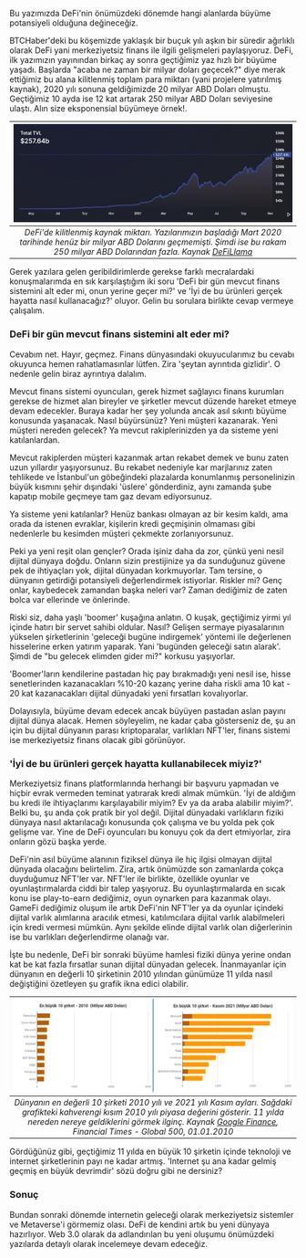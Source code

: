 Bu yazımızda DeFi'nin önümüzdeki dönemde hangi alanlarda büyüme potansiyeli olduğuna değineceğiz.

BTCHaber'deki bu köşemizde yaklaşık bir buçuk yılı aşkın bir süredir ağırlıklı olarak DeFi yani merkeziyetsiz finans ile ilgili gelişmeleri paylaşıyoruz. DeFi, ilk yazımızın yayınından birkaç ay sonra geçtiğimiz yaz hızlı bir büyüme yaşadı. Başlarda "acaba ne zaman bir milyar doları geçecek?" diye merak ettiğimiz bu alana kilitlenmiş toplam para miktarı (yani projelere yatırılmış kaynak), 2020 yılı sonuna geldiğimizde 20 milyar ABD Doları olmuştu. Geçtiğimiz 10 ayda ise 12 kat artarak 250 milyar ABD Doları seviyesine ulaştı. Alın size eksponensial büyümeye örnek!.

| ![TVL_211106](/assets/tvl_defillama_800.png)|
|:--:| 
| *DeFi'de kilitlenmiş kaynak miktarı. Yazılarımızın başladığı Mart 2020 tarihinde henüz bir milyar ABD Dolarını geçmemişti. Şimdi ise bu rakam 250 milyar ABD Dolarından fazla. Kaynak [DeFiLlama](https://defillama.com/)*|

Gerek yazılara gelen geribildirimlerde gerekse farklı mecralardaki konuşmalarımda en sık karşılaştığım iki soru 'DeFi bir gün mevcut finans sistemini alt eder mi, onun yerine geçer mi?' ve 'İyi de bu ürünleri gerçek hayatta nasıl kullanacağız?' oluyor.  Gelin bu sorulara birlikte cevap vermeye çalışalım.

### DeFi bir gün mevcut finans sistemini alt eder mi?

Cevabım net. Hayır, geçmez. Finans dünyasındaki okuyucularımız bu cevabı okuyunca hemen rahatlamasınlar lütfen. Zira 'şeytan ayrıntıda gizlidir'. O nedenle gelin biraz ayrıntıya dalalım. 

Mevcut finans sistemi oyuncuları, gerek hizmet sağlayıcı finans kurumları gerekse de hizmet alan bireyler ve şirketler mevcut düzende hareket etmeye devam edecekler. Buraya kadar her şey yolunda ancak asıl sıkıntı büyüme konusunda yaşanacak. Nasıl büyürsünüz? Yeni müşteri kazanarak. Yeni müşteri nereden gelecek? Ya mevcut rakiplerinizden ya da sisteme yeni katılanlardan. 

Mevcut rakiplerden müşteri kazanmak artan rekabet demek ve bunu zaten uzun yıllardır yaşıyorsunuz. Bu rekabet nedeniyle kar marjlarınız zaten tehlikede ve İstanbul'un göbeğindeki plazalarda konumlanmış personelinizin büyük kısmını şehir dışındaki 'üslere' gönderdiniz, aynı zamanda şube kapatıp mobile geçmeye tam gaz devam ediyorsunuz. 

Ya sisteme yeni katılanlar? Henüz bankası olmayan az bir kesim kaldı, ama orada da istenen evraklar, kişilerin kredi geçmişinin olmaması gibi nedenlerle bu kesimden müşteri çekmekte zorlanıyorsunuz. 

Peki ya yeni reşit olan gençler? Orada işiniz daha da zor, çünkü yeni nesil dijital dünyaya doğdu. Onların sizin prestijinize ya da sunduğunuz güvene pek de ihtiyaçları yok, dijital dünyadan korkmuyorlar. Tam tersine, o dünyanın getirdiği potansiyeli değerlendirmek istiyorlar. Riskler mi? Genç onlar, kaybedecek zamandan başka neleri var? Zaman dediğimiz de zaten bolca var ellerinde ve önlerinde. 

Riski siz, daha yaşlı 'boomer' kuşağına anlatın. O kuşak, geçtiğimiz yirmi yıl içinde hatırı bir servet sahibi oldular. Nasıl? Gelişen sermaye piyasalarının yükselen şirketlerinin 'geleceği bugüne indirgemek' yöntemi ile değerlenen hisselerine erken yatırım yaparak. Yani 'bugünden geleceği satın alarak'. Şimdi de "bu gelecek elimden gider mi?" korkusu yaşıyorlar. 

'Boomer'ların kendilerine pastadan hiç pay bırakmadığı yeni nesil ise, hisse senetlerinden kazanacakları %10-20 kazanç yerine daha riskli ama 10 kat - 20 kat kazanacakları dijital dünyadaki yeni fırsatları kovalıyorlar. 

Dolayısıyla, büyüme devam edecek ancak büyüyen pastadan aslan payını dijital dünya alacak. Hemen söyleyelim, ne kadar çaba gösterseniz de, şu an için bu dijital dünyanın parası kriptoparalar, varlıkları NFT'ler, finans sistemi ise merkeziyetsiz finans olacak gibi görünüyor. 

### 'İyi de bu ürünleri gerçek hayatta kullanabilecek miyiz?'
Merkeziyetsiz finans platformlarında herhangi bir başvuru yapmadan ve hiçbir evrak vermeden teminat yatırarak kredi almak mümkün. 'İyi de aldığım bu kredi ile ihtiyaçlarımı karşılayabilir miyim? Ev ya da araba alabilir miyim?'. Belki bu, şu anda çok pratik bir yol değil. Dijital dünyadaki varlıkların fiziki dünyaya nasıl aktarılacağı konusunda çok çalışma ve bu yolda pek çok gelişme var.  Yine de DeFi oyuncuları bu konuyu çok da dert etmiyorlar, zira onların gözü başka yerde. 

DeFi'nin asıl büyüme alanının fiziksel dünya ile hiç ilgisi olmayan dijital dünyada olacağını belirtelim. Zira, artık önümüzde son zamanlarda çokça duyduğumuz NFT'ler var. NFT'ler ile birlikte, özellikle oyunlar ve oyunlaştırmalarda ciddi bir talep yaşıyoruz. Bu oyunlaştırmalarda en sıcak konu ise play-to-earn dediğimiz, oyun oynarken para kazanmak olayı. GameFi dediğimiz oluşum ile artık DeFi'nin NFT'ler ya da oyunlar içindeki dijital varlık alımlarına aracılık etmesi, katılımcılara dijital varlık alabilmeleri için kredi vermesi mümkün. Aynı şekilde elinde dijital varlık olan diğerlerinin ise bu varlıkları değerlendirme olanağı var. 

İşte bu nedenle, DeFi bir sonraki büyüme hamlesi fiziki dünya yerine ondan kat be kat fazla fırsatlar sunan dijital dünyadan gelecek. İnanmayanlar için dünyanın en değerli 10 şirketinin 2010 yılından günümüze 11 yılda nasıl değiştiğini özetleyen şu grafik ikna edici olabilir. 

| ![stabil_paralar](/assets/top10_2010vs2021_v2.png)|
|:--:| 
| *Dünyanın en değerli 10 şirketi 2010 yılı ve 2021 yılı Kasım ayları. Sağdaki grafikteki kahverengi kısım 2010 yılı piyasa değerini gösterir. 11 yılda nereden nereye geldiklerini görmek ilginç. Kaynak [Google Finance](finance.google.com), Financial Times - Global 500, 01.01.2010*|

Gördüğünüz gibi, geçtiğimiz 11 yılda en büyük 10 şirketin içinde teknoloji ve internet şirketlerinin payı ne kadar artmış. 'Internet şu ana kadar gelmiş geçmiş en büyük devrimdir' sözü doğru gibi ne dersiniz? 

### Sonuç

Bundan sonraki dönemde internetin geleceği olarak merkeziyetsiz sistemler ve Metaverse'i görmemiz olası. DeFi de kendini artık bu yeni dünyaya hazırlıyor. Web 3.0 olarak da adlandırılan bu yeni oluşumu önümüzdeki yazılarda detaylı olarak incelemeye devam edeceğiz. 
